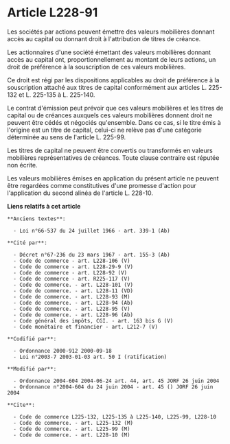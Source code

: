 # Article L228-91

Les sociétés par actions peuvent émettre des valeurs mobilières donnant accès au capital ou donnant droit à l'attribution de
titres de créance.

Les actionnaires d'une société émettant des valeurs mobilières donnant accès au capital ont, proportionnellement au montant
de leurs actions, un droit de préférence à la souscription de ces valeurs mobilières.

Ce droit est régi par les dispositions applicables au droit de préférence à la souscription attaché aux titres de capital
conformément aux articles L. 225-132 et L. 225-135 à L. 225-140.

Le contrat d'émission peut prévoir que ces valeurs mobilières et les titres de capital ou de créances auxquels ces valeurs
mobilières donnent droit ne peuvent être cédés et négociés qu'ensemble. Dans ce cas, si le titre émis à l'origine est un
titre de capital, celui-ci ne relève pas d'une catégorie déterminée au sens de l'article L. 225-99.

Les titres de capital ne peuvent être convertis ou transformés en valeurs mobilières représentatives de créances. Toute
clause contraire est réputée non écrite.

Les valeurs mobilières émises en application du présent article ne peuvent être regardées comme constitutives d'une promesse
d'action pour l'application du second alinéa de l'article L. 228-10.

**Liens relatifs à cet article**

	**Anciens textes**:

	  - Loi n°66-537 du 24 juillet 1966 - art. 339-1 (Ab)

	**Cité par**:

	  - Décret n°67-236 du 23 mars 1967 - art. 155-3 (Ab)
	  - Code de commerce - art. L228-106 (V)
	  - Code de commerce - art. L228-29-9 (V)
	  - Code de commerce - art. L228-92 (V)
	  - Code de commerce - art. R225-117 (V)
	  - Code de commerce. - art. L228-101 (V)
	  - Code de commerce. - art. L228-11 (VD)
	  - Code de commerce. - art. L228-93 (M)
	  - Code de commerce. - art. L228-94 (Ab)
	  - Code de commerce. - art. L228-95 (V)
	  - Code de commerce. - art. L228-96 (Ab)
	  - Code général des impôts, CGI. - art. 163 bis G (V)
	  - Code monétaire et financier - art. L212-7 (V)

	**Codifié par**:

	  - Ordonnance 2000-912 2000-09-18
	  - Loi n°2003-7 2003-01-03 art. 50 I (ratification)

	**Modifié par**:

	  - Ordonnance 2004-604 2004-06-24 art. 44, art. 45 JORF 26 juin 2004
	  - Ordonnance n°2004-604 du 24 juin 2004 - art. 45 () JORF 26 juin 2004

	**Cite**:

	  - Code de commerce L225-132, L225-135 à L225-140, L225-99, L228-10
	  - Code de commerce. - art. L225-132 (M)
	  - Code de commerce. - art. L225-99 (M)
	  - Code de commerce. - art. L228-10 (M)
